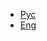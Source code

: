 * [Рус](https://github.com/QuasarApp/CQtDeployer/wiki/%D0%94%D0%BE%D0%BC%D0%B0%D1%88%D0%BD%D1%8F%D1%8F-%D1%81%D1%82%D1%80%D0%B0%D0%BD%D0%B8%D1%87%D0%BA%D0%B0)
* [Eng](https://github.com/QuasarApp/CQtDeployer/wiki)